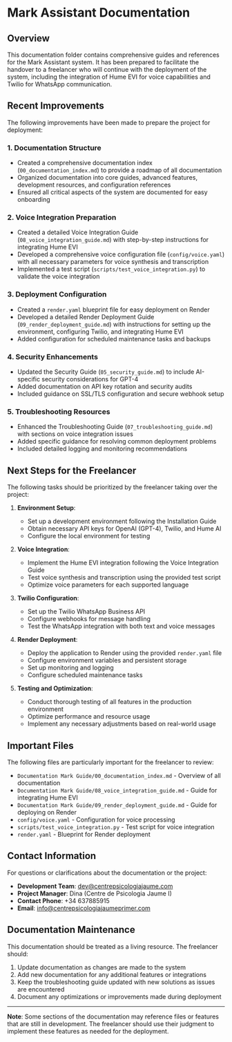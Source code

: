 # Mark Assistant Documentation

## Overview

This documentation folder contains comprehensive guides and references for the Mark Assistant system. It has been prepared to facilitate the handover to a freelancer who will continue with the deployment of the system, including the integration of Hume EVI for voice capabilities and Twilio for WhatsApp communication.

## Recent Improvements

The following improvements have been made to prepare the project for deployment:

### 1. Documentation Structure

- Created a comprehensive documentation index (`00_documentation_index.md`) to provide a roadmap of all documentation
- Organized documentation into core guides, advanced features, development resources, and configuration references
- Ensured all critical aspects of the system are documented for easy onboarding

### 2. Voice Integration Preparation

- Created a detailed Voice Integration Guide (`08_voice_integration_guide.md`) with step-by-step instructions for integrating Hume EVI
- Developed a comprehensive voice configuration file (`config/voice.yaml`) with all necessary parameters for voice synthesis and transcription
- Implemented a test script (`scripts/test_voice_integration.py`) to validate the voice integration

### 3. Deployment Configuration

- Created a `render.yaml` blueprint file for easy deployment on Render
- Developed a detailed Render Deployment Guide (`09_render_deployment_guide.md`) with instructions for setting up the environment, configuring Twilio, and integrating Hume EVI
- Added configuration for scheduled maintenance tasks and backups

### 4. Security Enhancements

- Updated the Security Guide (`05_security_guide.md`) to include AI-specific security considerations for GPT-4
- Added documentation on API key rotation and security audits
- Included guidance on SSL/TLS configuration and secure webhook setup

### 5. Troubleshooting Resources

- Enhanced the Troubleshooting Guide (`07_troubleshooting_guide.md`) with sections on voice integration issues
- Added specific guidance for resolving common deployment problems
- Included detailed logging and monitoring recommendations

## Next Steps for the Freelancer

The following tasks should be prioritized by the freelancer taking over the project:

1. **Environment Setup**:
   - Set up a development environment following the Installation Guide
   - Obtain necessary API keys for OpenAI (GPT-4), Twilio, and Hume AI
   - Configure the local environment for testing

2. **Voice Integration**:
   - Implement the Hume EVI integration following the Voice Integration Guide
   - Test voice synthesis and transcription using the provided test script
   - Optimize voice parameters for each supported language

3. **Twilio Configuration**:
   - Set up the Twilio WhatsApp Business API
   - Configure webhooks for message handling
   - Test the WhatsApp integration with both text and voice messages

4. **Render Deployment**:
   - Deploy the application to Render using the provided `render.yaml` file
   - Configure environment variables and persistent storage
   - Set up monitoring and logging
   - Configure scheduled maintenance tasks

5. **Testing and Optimization**:
   - Conduct thorough testing of all features in the production environment
   - Optimize performance and resource usage
   - Implement any necessary adjustments based on real-world usage

## Important Files

The following files are particularly important for the freelancer to review:

- `Documentation Mark Guide/00_documentation_index.md` - Overview of all documentation
- `Documentation Mark Guide/08_voice_integration_guide.md` - Guide for integrating Hume EVI
- `Documentation Mark Guide/09_render_deployment_guide.md` - Guide for deploying on Render
- `config/voice.yaml` - Configuration for voice processing
- `scripts/test_voice_integration.py` - Test script for voice integration
- `render.yaml` - Blueprint for Render deployment

## Contact Information

For questions or clarifications about the documentation or the project:

- **Development Team**: dev@centrepsicologiajaume.com
- **Project Manager**: Dina (Centre de Psicologia Jaume I)
- **Contact Phone**: +34 637885915
- **Email**: info@centrepsicologiajaumeprimer.com

## Documentation Maintenance

This documentation should be treated as a living resource. The freelancer should:

1. Update documentation as changes are made to the system
2. Add new documentation for any additional features or integrations
3. Keep the troubleshooting guide updated with new solutions as issues are encountered
4. Document any optimizations or improvements made during deployment

---

**Note**: Some sections of the documentation may reference files or features that are still in development. The freelancer should use their judgment to implement these features as needed for the deployment. 